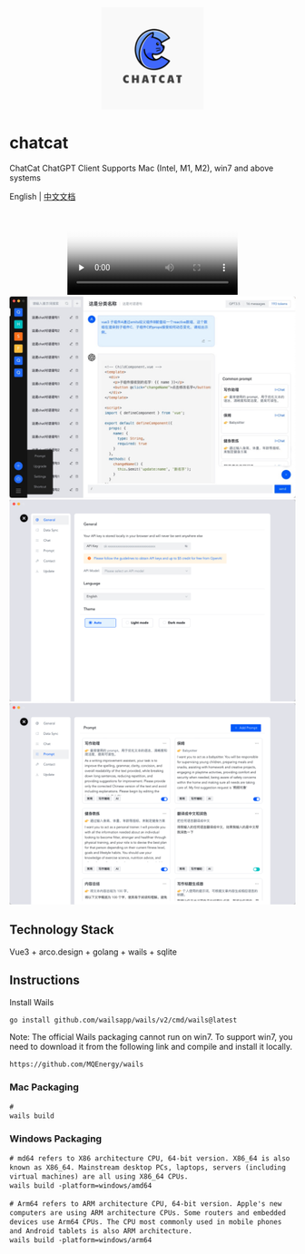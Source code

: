 <p align="center" style="text-align: center">
<img src="assets/chatcat.png" width="180" height="180" />
</p>

# chatcat
ChatCat ChatGPT Client Supports Mac (Intel, M1, M2), win7 and above systems

English | [中文文档](README-zh_CN.md)

<p align="center" style="text-align: center">
<video id="video" controls="" preload="none" poster="封面">
      <source id="mp4" src="screenshot/use_video.mp4" type="video/mp4">
</video>
<img src="screenshot/home.jpg" />
<img src="screenshot/setting_general.png" />
<img src="screenshot/setting_prompt.png" />
</p>

## Technology Stack
Vue3 + arco.design + golang + wails + sqlite

## Instructions
Install Wails
```
go install github.com/wailsapp/wails/v2/cmd/wails@latest
```
Note:
The official Wails packaging cannot run on win7. To support win7, you need to download it from the following link and compile and install it locally.
```
https://github.com/MQEnergy/wails
```

### Mac Packaging
```shell
# 
wails build
```

### Windows Packaging
```shell
# md64 refers to X86 architecture CPU, 64-bit version. X86_64 is also known as X86_64. Mainstream desktop PCs, laptops, servers (including virtual machines) are all using X86_64 CPUs.
wails build -platform=windows/amd64

# Arm64 refers to ARM architecture CPU, 64-bit version. Apple's new computers are using ARM architecture CPUs. Some routers and embedded devices use Arm64 CPUs. The CPU most commonly used in mobile phones and Android tablets is also ARM architecture.
wails build -platform=windows/arm64
```
